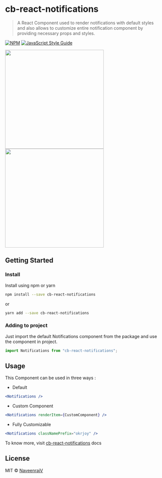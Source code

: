 # cb-react-notifications

> A React Component used to render notifications with default styles and also allows to customize entire notification component
> by providing necessary props and styles.

[![NPM](https://img.shields.io/npm/v/cb-react-notifications.svg)](https://www.npmjs.com/package/cb-react-notifications) [![JavaScript Style Guide](https://img.shields.io/badge/code_style-standard-brightgreen.svg)](https://standardjs.com)

<p style={{display:'flex',justifyContent:'space-around'}}><img src="https://github.com/NaveenrajV/cb-react-notifications/blob/master/src/assets/default.gif" height="320px"/>
<img src="https://github.com/NaveenrajV/cb-react-notifications/blob/master/src/assets/okrjoy.gif" height="320px"/></p>

## Getting Started

### Install

Install using npm or yarn

```bash
npm install --save cb-react-notifications
```

or

```bash
yarn add --save cb-react-notifications
```

### Adding to project

Just import the default Notifications component from the package and use the component in project.

```jsx
import Notifications from "cb-react-notifications";
```

## Usage

This Component can be used in three ways :

- Default

```jsx
<Notifications />
```

- Custom Component

```jsx
<Notifications renderItem={CustomComponent} />
```

- Fully Customizable

```jsx
<Notifications classNamePrefix="okrjoy" />
```

To know more, visit [cb-react-notifications](/) docs

## License

MIT © [NaveenrajV](https://github.com/NaveenrajV)
